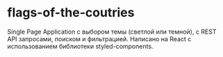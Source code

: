 # flags-of-the-coutries

Single Page Application с выбором темы (светлой или темной), с REST API запросами, поиском и фильтрацией. Написано на React c использованием библиотеки styled-components.
